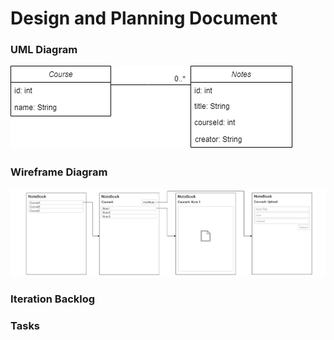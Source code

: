 # Design and Planning Document

### UML Diagram
![UML](docs/uml.png)

### Wireframe Diagram

![Wire_frame](docs/wire.png)

### Iteration Backlog

### Tasks
